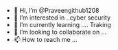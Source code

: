 - 👋 Hi, I’m @Praveengithub1208
- 👀 I’m interested in ..cyber security
- 🌱 I’m currently learning .... Traking
- 💞️ I’m looking to collaborate on ...
- 📫 How to reach me ...

<!---
Praveengithub1208/Praveengithub1208 is a ✨ special ✨ repository because its `README.md` (this file) appears on your GitHub profile.
You can click the Preview link to take a look at your changes.
--->
